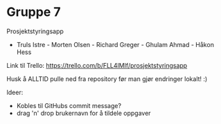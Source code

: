 # Gruppe 7
Prosjektstyringsapp
- Truls Istre - Morten Olsen - Richard Greger - Ghulam Ahmad - Håkon Hess

Link til Trello: https://trello.com/b/FLL4lMIf/prosjektstyringsapp

Husk å ALLTID pulle ned fra repository før man gjør endringer lokalt! :)

Ideer:
- Kobles til GitHubs commit message?
- drag 'n' drop brukernavn for å tildele oppgaver


